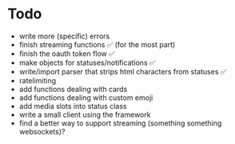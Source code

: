 # Todo

- write more (specific) errors
- finish streaming functions ✅ (for the most part)
- finish the oauth token flow ✅
- make objects for statuses/notifications ✅
- write/import parser that strips html characters from statuses ✅
- ratelimiting
- add functions dealing with cards
- add functions dealing with custom emoji
- add media slots into status class
- write a small client using the framework
- find a better way to support streaming (something something websockets)?
